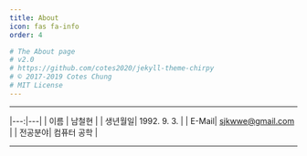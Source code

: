 ```yaml
---
title: About
icon: fas fa-info
order: 4

# The About page
# v2.0
# https://github.com/cotes2020/jekyll-theme-chirpy
# © 2017-2019 Cotes Chung
# MIT License
---
```


  ***

   |---:|---|
   | 이름 | 남철현 |
   | 생년월일| 1992. 9. 3. |
   | E-Mail| sjkwwe@gmail.com |
   | 전공분야| 컴퓨터 공학 |

  ***
